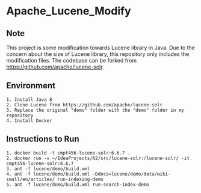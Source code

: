 # Apache_Lucene_Modify

## Note

This project is some modification towards Lucene library in Java. Due to the concern about the size of Lucene library, this repository only includes the modification files. The codebase can be forked from https://github.com/apache/lucene-solr.

## Environment

	1. Install Java 8
	2. Clone Lucene from https://github.com/apache/lucene-solr
	3. Replace the original "demo" folder with the "demo" folder in my repository
	4. Install Docker

## Instructions to Run

	1. docker build -t cmpt456-lucene-solr:6.6.7 .
	2. docker run -v ~/IdeaProjects/A2/src/lucene-solr:/lucene-solr/ -it cmpt456-lucene-solr:6.6.7
	3. ant -f lucene/demo/build.xml
	4. ant -f lucene/demo/build.xml -Ddocs=lucene/demo/data/wiki-small/en/articles/ run-indexing-demo
	5. ant -f lucene/demo/build.xml run-search-index-demo
